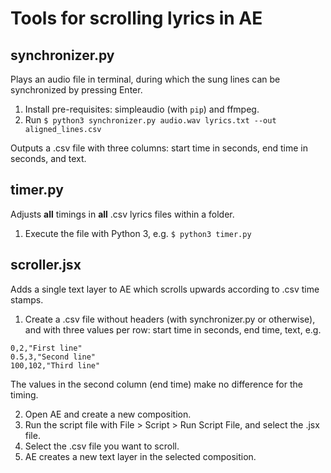 # Tools for scrolling lyrics in AE

## synchronizer.py

Plays an audio file in terminal, during which the sung lines can be synchronized by pressing Enter.

1. Install pre-requisites: simpleaudio (with `pip`) and ffmpeg.
2. Run `$ python3 synchronizer.py audio.wav lyrics.txt --out aligned_lines.csv`

Outputs a .csv file with three columns: start time in seconds, end time in seconds, and text.

## timer.py

Adjusts **all** timings in **all** .csv lyrics files within a folder. 

1. Execute the file with Python 3, e.g. `$ python3 timer.py`

## scroller.jsx

Adds a single text layer to AE which scrolls upwards according to .csv time stamps.

1. Create a .csv file without headers (with synchronizer.py or otherwise), and with three values per row: start time in seconds, end time, text, e.g.

```
0,2,"First line"
0.5,3,"Second line"
100,102,"Third line"
```

The values in the second column (end time) make no difference for the timing.

2. Open AE and create a new composition.
3. Run the script file with File > Script > Run Script File, and select the .jsx file.
4. Select the .csv file you want to scroll.
5. AE creates a new text layer in the selected composition.

